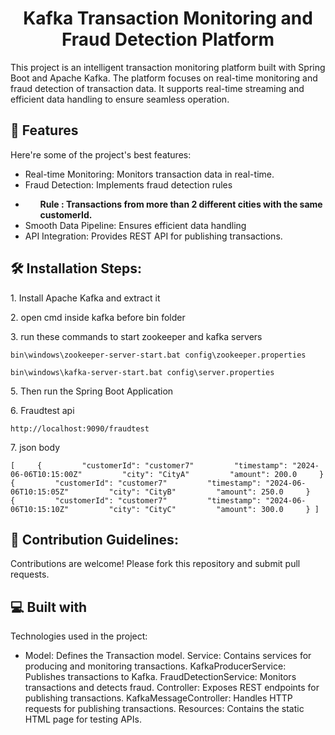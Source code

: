 <h1 align="center" id="title">Kafka Transaction Monitoring and Fraud Detection Platform</h1>

<p id="description">This project is an intelligent transaction monitoring platform built with Spring Boot and Apache Kafka. The platform focuses on real-time monitoring and fraud detection of transaction data. It supports real-time streaming and efficient data handling to ensure seamless operation.</p>

  
  
<h2>🧐 Features</h2>

Here're some of the project's best features:

*   Real-time Monitoring: Monitors transaction data in real-time.
*   Fraud Detection: Implements fraud detection rules
*   <b><ul>Rule : Transactions from more than 2 different cities with the same customerId.</ul></b>
*   Smooth Data Pipeline: Ensures efficient data handling
*   API Integration: Provides REST API for publishing transactions.

<h2>🛠️ Installation Steps:</h2>

<p>1. Install Apache Kafka and extract it</p>

<p>2. open cmd inside kafka before bin folder</p>

<p>3. run these commands to start zookeeper and kafka servers</p>

```
bin\windows\zookeeper-server-start.bat config\zookeeper.properties
```

```
bin\windows\kafka-server-start.bat config\server.properties
```

<p>5. Then run the Spring Boot Application</p>

<p>6. Fraudtest api</p>

```
http://localhost:9090/fraudtest
```

<p>7. json body</p>

```
[     {         "customerId": "customer7"         "timestamp": "2024-06-06T10:15:00Z"         "city": "CityA"         "amount": 200.0     }     {         "customerId": "customer7"         "timestamp": "2024-06-06T10:15:05Z"         "city": "CityB"         "amount": 250.0     }     {         "customerId": "customer7"         "timestamp": "2024-06-06T10:15:10Z"         "city": "CityC"         "amount": 300.0     } ]
```

<h2>🍰 Contribution Guidelines:</h2>

Contributions are welcome! Please fork this repository and submit pull requests.

  
  
<h2>💻 Built with</h2>

Technologies used in the project:

*   Model: Defines the Transaction model. Service: Contains services for producing and monitoring transactions. KafkaProducerService: Publishes transactions to Kafka. FraudDetectionService: Monitors transactions and detects fraud. Controller: Exposes REST endpoints for publishing transactions. KafkaMessageController: Handles HTTP requests for publishing transactions. Resources: Contains the static HTML page for testing APIs.
